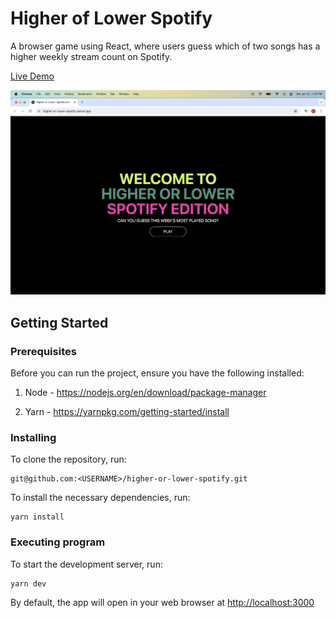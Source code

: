 # Higher of Lower Spotify

A browser game using React, where users guess which of two songs has a higher weekly stream count on Spotify.

[Live Demo](https://higher-or-lower-spotify.vercel.app/)

<img src="assets/higher-or-lower-spotify-demo-image.png">

## Getting Started

### Prerequisites

Before you can run the project, ensure you have the following installed:

1. Node - https://nodejs.org/en/download/package-manager

2. Yarn - https://yarnpkg.com/getting-started/install

### Installing

To clone the repository, run:

    git@github.com:<USERNAME>/higher-or-lower-spotify.git

To install the necessary dependencies, run:

    yarn install
    
### Executing program

To start the development server, run: 

    yarn dev

By default, the app will open in your web browser at [http://localhost:3000](http://localhost:3000)


